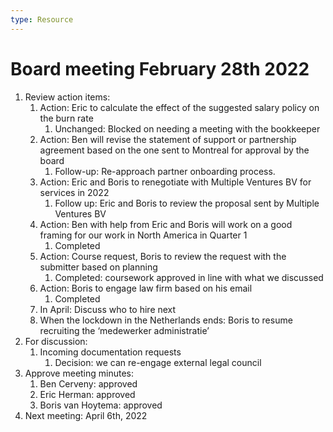 ```yaml
---
type: Resource
---
```


# Board meeting February 28th 2022

1. Review action items:
   1. Action: Eric to calculate the effect of the suggested salary policy on the burn rate
      1. Unchanged: Blocked on needing a meeting with the bookkeeper
   2. Action: Ben will revise the statement of support or partnership agreement based on the one sent to Montreal for approval by the board
      1. Follow-up: Re-approach partner onboarding process.
   3. Action: Eric and Boris to renegotiate with Multiple Ventures BV for services in 2022
      1. Follow up: Eric and Boris to review the proposal sent by Multiple Ventures BV
   4. Action: Ben with help from Eric and Boris will work on a good framing for our work in North America in Quarter 1
      1. Completed
   5. Action: Course request, Boris to review the request with the submitter based on planning
      1. Completed: coursework approved in line with what we discussed
   6. Action: Boris to engage law firm based on his email
      1. Completed
   7. In April: Discuss who to hire next
   8. When the lockdown in the Netherlands ends: Boris to resume recruiting the ‘medewerker administratie’
2. For discussion:
   1. Incoming documentation requests
      1. Decision: we can re-engage external legal council
3. Approve meeting minutes:
   1. Ben Cerveny: approved
   2. Eric Herman: approved
   3. Boris van Hoytema: approved
4. Next meeting: April 6th, 2022
